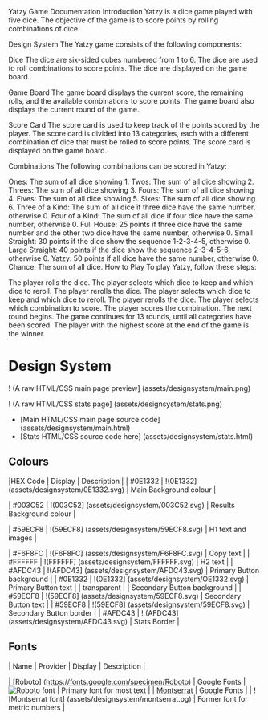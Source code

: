 Yatzy Game Documentation
Introduction
Yatzy is a dice game played with five dice. The objective of the game is to score points by rolling combinations of dice.

Design System
The Yatzy game consists of the following components:

Dice
The dice are six-sided cubes numbered from 1 to 6. The dice are used to roll combinations to score points. The dice are displayed on the game board.

Game Board
The game board displays the current score, the remaining rolls, and the available combinations to score points. The game board also displays the current round of the game.

Score Card
The score card is used to keep track of the points scored by the player. The score card is divided into 13 categories, each with a different combination of dice that must be rolled to score points. The score card is displayed on the game board.

Combinations
The following combinations can be scored in Yatzy:

Ones: The sum of all dice showing 1.
Twos: The sum of all dice showing 2.
Threes: The sum of all dice showing 3.
Fours: The sum of all dice showing 4.
Fives: The sum of all dice showing 5.
Sixes: The sum of all dice showing 6.
Three of a Kind: The sum of all dice if three dice have the same number, otherwise 0.
Four of a Kind: The sum of all dice if four dice have the same number, otherwise 0.
Full House: 25 points if three dice have the same number and the other two dice have the same number, otherwise 0.
Small Straight: 30 points if the dice show the sequence 1-2-3-4-5, otherwise 0.
Large Straight: 40 points if the dice show the sequence 2-3-4-5-6, otherwise 0.
Yatzy: 50 points if all dice have the same number, otherwise 0.
Chance: The sum of all dice.
How to Play
To play Yatzy, follow these steps:

The player rolls the dice.
The player selects which dice to keep and which dice to reroll.
The player rerolls the dice.
The player selects which dice to keep and which dice to reroll.
The player rerolls the dice.
The player selects which combination to score.
The player scores the combination.
The next round begins.
The game continues for 13 rounds, until all categories have been scored. The player with the highest score at the end of the game is the winner.


# Design System

! (A raw HTML/CSS main page preview] (assets/designsystem/main.png)

! (A raw HTML/CSS stats page] (assets/designsystem/stats.png)

* [Main HTML/CSS main page source code] (assets/designsystem/main.html)
* [Stats HTML/CSS source code here] (assets/designsystem/stats.html)

## Colours

|HEX Code | Display | Description |
| #0E1332 | !(0E1332] (assets/designsystem/0E1332.svg) | Main Background colour |

| #003C52 | !(003C52] (assets/designsystem/003C52.svg) | Results Background colour |

| #59ECF8 | !(59ECF8] (assets/designsystem/59ECF8.svg) | H1 text and images |

| #F6F8FC | !(F6F8FC] (assets/designsystem/F6F8FC.svg) | Copy text |
| #FFFFFF | !(FFFFFF] (assets/designsystem/FFFFFF.svg) | H2 text |
| #AFDC43 | !(AFDC43] (assets/designsystem/AFDC43.svg) | Primary Button background |
| #0E1332 | !(0E1332] (assets/designsystem/OE1332.svg) | Primary Button text |
| transparent | | Secondary Button background |
| #59ECF8 | !(59ECF8] (assets/designsystem/59ECF8.svg) | Secondary Button text |
| #59ECF8 | !(59ECF8] (assets/designsystem/59ECF8.svg) | Secondary Button border |
| #AFDC43 | ! (AFDC43] (assets/designsystem/AFDC43.svg) | Stats Border |

## Fonts

| Name | Provider | Display | Description |

| [Roboto] (https://fonts.google.com/specimen/Roboto) | Google Fonts | ![Roboto
font](assets/designsystem/roboto.svg) | Primary font for most text |
| [Montserrat](https://fonts.google.com/specimen/Montserrat) | Google Fonts |
| ![Montserrat font] (assets/designsystem/montserrat.pg) | Former font for
metric numbers |
